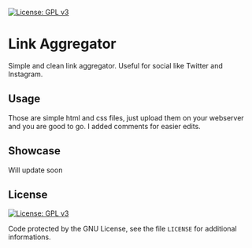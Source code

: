[![License: GPL v3](https://img.shields.io/badge/License-GPLv3-blue.svg)](https://www.gnu.org/licenses/gpl-3.0)
# Link Aggregator 
Simple and clean link aggregator. Useful for social like Twitter and Instagram.    

## Usage
Those are simple html and css files, just upload them on your webserver and you are good to go. I added comments for easier edits.

## Showcase
Will update soon

## License
[![License: GPL v3](https://img.shields.io/badge/License-GPLv3-blue.svg)](https://www.gnu.org/licenses/gpl-3.0)

Code protected by the GNU License, see the file `LICENSE` for additional informations.
